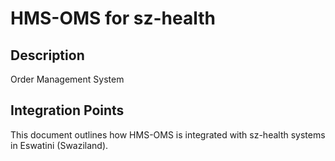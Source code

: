 # HMS-OMS for sz-health

## Description

Order Management System

## Integration Points

This document outlines how HMS-OMS is integrated with sz-health systems in Eswatini (Swaziland).
